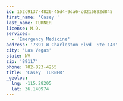 ```yaml
---
id: 152c9137-4826-45d4-9da6-c0216892d845
first_name: 'Casey '
last_name: TURNER
license: M.D.
services:
  - 'Emergency Medicine'
address: '7391 W Charleston Blvd  Ste 140'
city: 'Las Vegas'
state: NV
zip: '89117'
phone: 702-823-4255
title: 'Casey  TURNER'
_geoloc:
  lng: -115.28205
  lat: 36.140974
---
```

